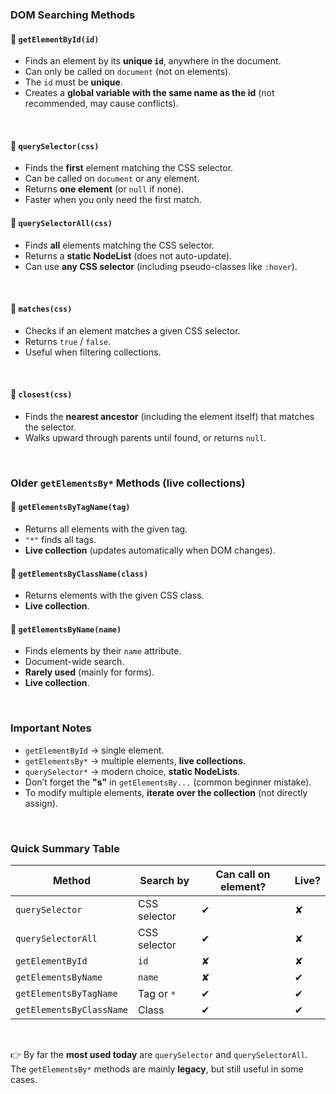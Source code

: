 
### DOM Searching Methods

#### 🔹 `getElementById(id)`

* Finds an element by its **unique `id`**, anywhere in the document.
* Can only be called on `document` (not on elements).
* The `id` must be **unique**.
* Creates a **global variable with the same name as the id** (not recommended, may cause conflicts).

<br>

#### 🔹 `querySelector(css)`

* Finds the **first** element matching the CSS selector.
* Can be called on `document` or any element.
* Returns **one element** (or `null` if none).
* Faster when you only need the first match.

#### 🔹 `querySelectorAll(css)`

* Finds **all** elements matching the CSS selector.
* Returns a **static NodeList** (does not auto-update).
* Can use **any CSS selector** (including pseudo-classes like `:hover`).

<br>

#### 🔹 `matches(css)`

* Checks if an element matches a given CSS selector.
* Returns `true` / `false`.
* Useful when filtering collections.

<br>

#### 🔹 `closest(css)`

* Finds the **nearest ancestor** (including the element itself) that matches the selector.
* Walks upward through parents until found, or returns `null`.

<br>

### Older `getElementsBy*` Methods (live collections)

#### 🔹 `getElementsByTagName(tag)`

* Returns all elements with the given tag.
* `"*"` finds all tags.
* **Live collection** (updates automatically when DOM changes).

#### 🔹 `getElementsByClassName(class)`

* Returns elements with the given CSS class.
* **Live collection**.

#### 🔹 `getElementsByName(name)`

* Finds elements by their `name` attribute.
* Document-wide search.
* **Rarely used** (mainly for forms).
* **Live collection**.

<br>

### Important Notes

* `getElementById` → single element.
* `getElementsBy*` → multiple elements, **live collections**.
* `querySelector*` → modern choice, **static NodeLists**.
* Don’t forget the **"s"** in `getElementsBy...` (common beginner mistake).
* To modify multiple elements, **iterate over the collection** (not directly assign).

<br>

### Quick Summary Table

| Method                   | Search by    | Can call on element? | Live? |
| ------------------------ | ------------ | -------------------- | ----- |
| `querySelector`          | CSS selector | ✔                    | ✘     |
| `querySelectorAll`       | CSS selector | ✔                    | ✘     |
| `getElementById`         | `id`         | ✘                    | ✘     |
| `getElementsByName`      | `name`       | ✘                    | ✔     |
| `getElementsByTagName`   | Tag or `*`   | ✔                    | ✔     |
| `getElementsByClassName` | Class        | ✔                    | ✔     |

<br>

👉 By far the **most used today** are `querySelector` and `querySelectorAll`.
The `getElementsBy*` methods are mainly **legacy**, but still useful in some cases.

